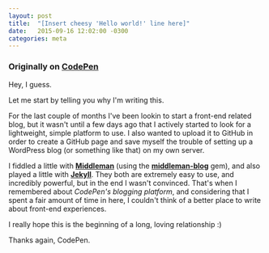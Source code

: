 ```yaml
---
layout: post
title:  "[Insert cheesy 'Hello world!' line here]"
date:   2015-09-16 12:02:00 -0300
categories: meta
---
```


### Originally on [CodePen](http://codepen.io/nicolasjengler/post/insert-cheesy-hello-world-line-here)

Hey, I guess.

Let me start by telling you why I'm writing this.

For the last couple of months I've been lookin to start a front-end related blog, but it wasn't until a few days ago that I actively started to look for a lightweight, simple platform to use. I also wanted to upload it to GitHub in order to create a GitHub page and save myself the trouble of setting up a WordPress blog (or something like that) on my own server.

I fiddled a little with [**Middleman**](https://middlemanapp.com/) (using the [**middleman-blog**](https://rubygems.org/gems/middleman-blog/) gem), and also played a little with [**Jekyll**](http://jekyllrb.com/). They both are extremely easy to use, and incredibly powerful, but in the end I wasn't convinced. That's when I remembered about _CodePen's blogging platform_, and considering that I spent a fair amount of time in here, I couldn't think of a better place to write about front-end experiences.

I really hope this is the beginning of a long, loving relationship :)

Thanks again, CodePen.
